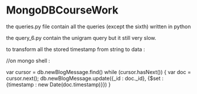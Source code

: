 # MongoDBCourseWork
the queries.py file contain all the queries (except the sixth) written in python 

the query_6.py contain the unigram query but it still very slow.


to transform all the stored timestamp from string to data :

//on mongo shell : 

var cursor = db.newBlogMessage.find()
while (cursor.hasNext()) {
var doc = cursor.next();
db.newBlogMessage.update({_id : doc._id}, {$set : {timestamp : new Date(doc.timestamp)}})
}
